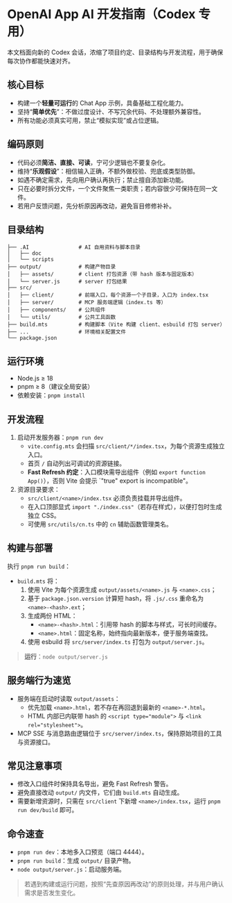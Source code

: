 # OpenAI App AI 开发指南（Codex 专用）

本文档面向新的 Codex 会话，浓缩了项目约定、目录结构与开发流程，用于确保每次协作都能快速对齐。

## 核心目标

- 构建一个**轻量可运行**的 Chat App 示例，具备基础工程化能力。
- 坚持“**简单优先**”：不做过度设计、不写冗余代码、不处理额外兼容性。
- 所有功能必须真实可用，禁止“模拟实现”或占位逻辑。

## 编码原则

- 代码必须**简洁、直接、可读**，宁可少逻辑也不要复杂化。
- 维持“**乐观假设**”：相信输入正确，不额外做校验、兜底或类型防御。
- 如遇不确定需求，先向用户确认再执行；禁止擅自添加新功能。
- 只在必要时拆分文件，一个文件聚焦一类职责；若内容很少可保持在同一文件。
- 若用户反馈问题，先分析原因再改动，避免盲目修修补补。

## 目录结构

```tree
├── .AI                # AI 自用资料与脚本目录
│   ├── doc
│   └── scripts
├── output/            # 构建产物目录
│   ├── assets/        # client 打包资源（带 hash 版本与固定版本）
│   └── server.js      # server 打包结果
├── src/
│   ├── client/        # 前端入口，每个资源一个子目录，入口为 index.tsx
│   ├── server/        # MCP 服务端逻辑（index.ts 等）
│   ├── components/    # 公共组件
│   └── utils/         # 公共工具函数
├── build.mts          # 构建脚本（Vite 构建 client、esbuild 打包 server）
├── ...                # 环境相关配置文件
└── package.json
```

## 运行环境

- Node.js ≥ 18
- pnpm ≥ 8（建议全局安装）
- 依赖安装：`pnpm install`

## 开发流程

1. 启动开发服务器：`pnpm run dev`
   - `vite.config.mts` 会扫描 `src/client/*/index.tsx`，为每个资源生成独立入口。
   - 首页 `/` 自动列出可调试的资源链接。
   - **Fast Refresh 约定**：入口模块需导出组件（例如 `export function App()`），否则 Vite 会提示 `"true" export is incompatible"。
2. 资源目录要求：
   - `src/client/<name>/index.tsx` 必须负责挂载并导出组件。
   - 在入口顶部显式 `import "./index.css"`（若存在样式），以便打包时生成独立 CSS。
   - 可使用 `src/utils/cn.ts` 中的 `cn` 辅助函数管理类名。

## 构建与部署

执行 `pnpm run build`：

- `build.mts` 将：
  1. 使用 Vite 为每个资源生成 `output/assets/<name>.js` 与 `<name>.css`；
  2. 基于 `package.json.version` 计算短 hash，将 `.js/.css` 重命名为 `<name>-<hash>.ext`；
  3. 生成两份 HTML：
     - `<name>-<hash>.html`：引用带 hash 的脚本与样式，可长时间缓存。
     - `<name>.html`：固定名称，始终指向最新版本，便于服务端查找。
  4. 使用 esbuild 将 `src/server/index.ts` 打包为 `output/server.js`。

> **运行**：`node output/server.js`

## 服务端行为速览

- 服务端在启动时读取 `output/assets`：
  - 优先加载 `<name>.html`，若不存在再回退到最新的 `<name>-*.html`。
  - HTML 内部已内联带 hash 的 `<script type="module">` 与 `<link rel="stylesheet">`。
- MCP SSE 与消息路由逻辑位于 `src/server/index.ts`，保持原始项目的工具与资源接口。

## 常见注意事项

- 修改入口组件时保持具名导出，避免 Fast Refresh 警告。
- 避免直接改动 `output/` 内文件，它们由 `build.mts` 自动生成。
- 需要新增资源时，只需在 `src/client` 下新增 `<name>/index.tsx`，运行 `pnpm run dev/build` 即可。

## 命令速查

- `pnpm run dev`：本地多入口预览（端口 4444）。
- `pnpm run build`：生成 `output/` 目录产物。
- `node output/server.js`：启动服务端。

> 若遇到构建或运行问题，按照“先查原因再改动”的原则处理，并与用户确认需求是否发生变化。
